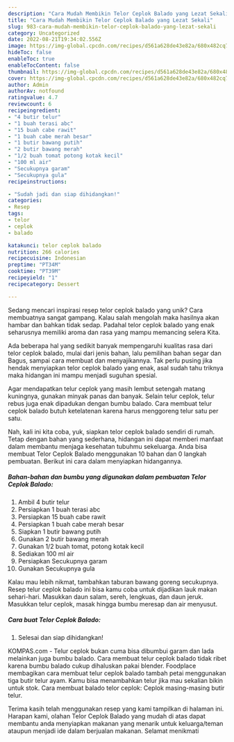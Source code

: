 ```yaml
---
description: "Cara Mudah Membikin Telor Ceplok Balado yang Lezat Sekali"
title: "Cara Mudah Membikin Telor Ceplok Balado yang Lezat Sekali"
slug: 983-cara-mudah-membikin-telor-ceplok-balado-yang-lezat-sekali
category: Uncategorized
date: 2022-08-21T19:34:02.556Z
image: https://img-global.cpcdn.com/recipes/d561a628de43e82a/680x482cq70/telor-ceplok-balado-foto-resep-utama.jpg
hideToc: false
enableToc: true
enableTocContent: false
thumbnail: https://img-global.cpcdn.com/recipes/d561a628de43e82a/680x482cq70/telor-ceplok-balado-foto-resep-utama.jpg
cover: https://img-global.cpcdn.com/recipes/d561a628de43e82a/680x482cq70/telor-ceplok-balado-foto-resep-utama.jpg
author: Admin
authorAv: notfound
ratingvalue: 4.7
reviewcount: 6
recipeingredient:
- "4 butir telur"
- "1 buah terasi abc"
- "15 buah cabe rawit"
- "1 buah cabe merah besar"
- "1 butir bawang putih"
- "2 butir bawang merah"
- "1/2 buah tomat potong kotak kecil"
- "100 ml air"
- "Secukupnya garam"
- "Secukupnya gula"
recipeinstructions:

- "Sudah jadi dan siap dihidangkan!"
categories:
- Resep
tags:
- telor
- ceplok
- balado

katakunci: telor ceplok balado 
nutrition: 266 calories
recipecuisine: Indonesian
preptime: "PT34M"
cooktime: "PT39M"
recipeyield: "1"
recipecategory: Dessert

---
```





Sedang mencari inspirasi resep telor ceplok balado yang unik? Cara membuatnya sangat gampang. Kalau salah mengolah maka hasilnya akan hambar dan bahkan tidak sedap. Padahal telor ceplok balado yang enak seharusnya memiliki aroma dan rasa yang mampu memancing selera Kita.





Ada beberapa hal yang sedikit banyak mempengaruhi kualitas rasa dari telor ceplok balado, mulai dari jenis bahan, lalu pemilihan bahan segar dan Bagus, sampai cara membuat dan menyajikannya. Tak perlu pusing jika hendak menyiapkan telor ceplok balado yang enak,      asal sudah tahu triknya maka hidangan ini mampu menjadi suguhan spesial.














Agar mendapatkan telur ceplok yang masih lembut setengah matang kuningnya, gunakan minyak panas dan banyak. Selain telur ceplok, telur rebus juga enak dipadukan dengan bumbu balado. Cara membuat telur ceplok balado butuh ketelatenan karena harus menggoreng telur satu per satu.






Nah, kali ini kita coba, yuk, siapkan telor ceplok balado sendiri di rumah. Tetap dengan bahan yang sederhana, hidangan ini dapat memberi manfaat dalam membantu menjaga kesehatan tubuhmu sekeluarga. Anda bisa membuat Telor Ceplok Balado menggunakan 10 bahan dan 0 langkah pembuatan. Berikut ini cara dalam menyiapkan hidangannya.

<!--inarticleads1-->

##### Bahan-bahan dan bumbu yang digunakan dalam pembuatan Telor Ceplok Balado:

1. Ambil 4 butir telur
1. Persiapkan 1 buah terasi abc
1. Persiapkan 15 buah cabe rawit
1. Persiapkan 1 buah cabe merah besar
1. Siapkan 1 butir bawang putih
1. Gunakan 2 butir bawang merah
1. Gunakan 1/2 buah tomat, potong kotak kecil
1. Sediakan 100 ml air
1. Persiapkan Secukupnya garam
1. Gunakan Secukupnya gula


Kalau mau lebih nikmat, tambahkan taburan bawang goreng secukupnya. Resep telur ceplok balado ini bisa kamu coba untuk dijadikan lauk makan sehari-hari. Masukkan daun salam, sereh, lengkuas, dan daun jeruk. Masukkan telur ceplok, masak hingga bumbu meresap dan air menyusut. 

<!--inarticleads2-->

##### Cara buat Telor Ceplok Balado:


1. Selesai dan siap dihidangkan!

KOMPAS.com - Telur ceplok bukan cuma bisa dibumbui garam dan lada melainkan juga bumbu balado. Cara membuat telur ceplok balado tidak ribet karena bumbu balado cukup dihaluskan pakai blender. Foodplace membagikan cara membuat telur ceplok balado tambah petai menggunakan tiga butir telur ayam. Kamu bisa menambahkan telur jika mau sekalian bikin untuk stok. Cara membuat balado telor ceplok: Ceplok masing-masing butir telur. 

Terima kasih telah menggunakan resep yang kami tampilkan di halaman ini. Harapan kami, olahan Telor Ceplok Balado yang mudah di atas dapat membantu anda menyiapkan makanan yang menarik untuk keluarga/teman ataupun menjadi ide dalam berjualan makanan. Selamat menikmati

